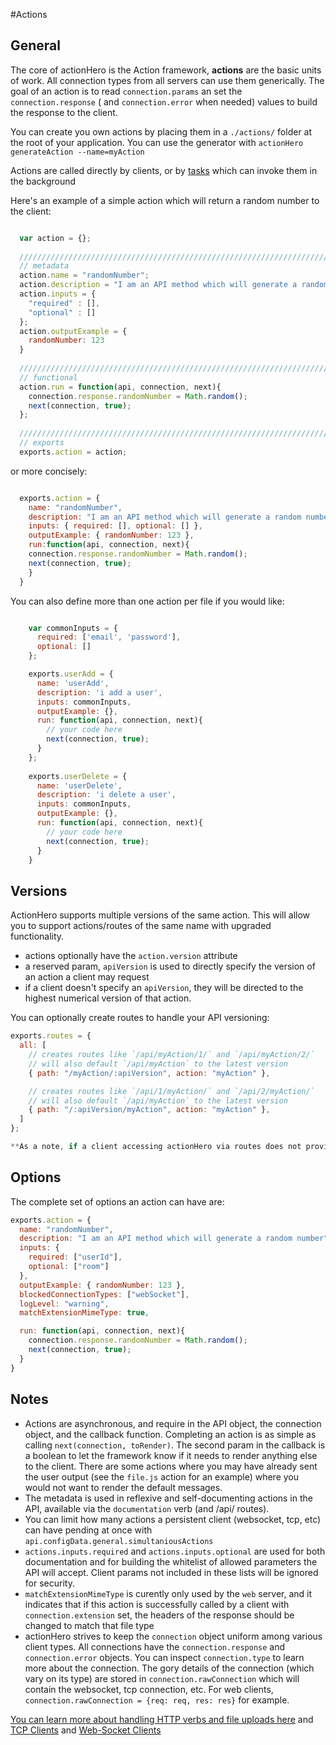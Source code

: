 #Actions

## General

The core of actionHero is the Action framework, **actions** are the basic units of work.  All connection types from all servers can use them generically.  The goal of an action is to read `connection.params` an set the `connection.response` ( and `connection.error` when needed) values to build the response to the client.

You can create you own actions by placing them in a `./actions/` folder at the root of your application.  You can use the generator with `actionHero generateAction --name=myAction`

Actions are called directly by clients, or by [tasks](https://github.com/evantahler/actionHero/wiki/Tasks) which can invoke them in the background

Here's an example of a simple action which will return a random number to the client:

```javascript

  var action = {};
  
  /////////////////////////////////////////////////////////////////////
  // metadata
  action.name = "randomNumber";
  action.description = "I am an API method which will generate a random number";
  action.inputs = {
    "required" : [],
    "optional" : []
  };
  action.outputExample = {
    randomNumber: 123
  }
  
  /////////////////////////////////////////////////////////////////////
  // functional
  action.run = function(api, connection, next){
    connection.response.randomNumber = Math.random();
    next(connection, true);
  };
  
  /////////////////////////////////////////////////////////////////////
  // exports
  exports.action = action;
```

or more concisely: 


```javascript

  exports.action = {
    name: "randomNumber",
    description: "I am an API method which will generate a random number",
    inputs: { required: [], optional: [] },
    outputExample: { randomNumber: 123 },
    run:function(api, connection, next){
    connection.response.randomNumber = Math.random();
    next(connection, true);
    }
  }

```

You can also define more than one action per file if you would like:

```javascript

    var commonInputs = {
      required: ['email', 'password'],
      optional: []
    };

    exports.userAdd = {
      name: 'userAdd',
      description: 'i add a user',
      inputs: commonInputs,
      outputExample: {},
      run: function(api, connection, next){
        // your code here
        next(connection, true);
      }
    };
    
    exports.userDelete = {
      name: 'userDelete',
      description: 'i delete a user',
      inputs: commonInputs,
      outputExample: {},
      run: function(api, connection, next){
        // your code here
        next(connection, true);
      }
    }
```

## Versions

ActionHero supports multiple versions of the same action.  This will allow you to support actions/routes of the same name with upgraded functionality.

- actions optionally have the `action.version` attribute
- a reserved param, `apiVersion` is used to directly specify the version of an action a client may request
- if a client doesn't specify an `apiVersion`, they will be directed to the highest numerical version of that action.

You can optionally create routes to handle your API versioning:

```javascript
exports.routes = {
  all: [
    // creates routes like `/api/myAction/1/` and `/api/myAction/2/`
    // will also default `/api/myAction` to the latest version
    { path: "/myAction/:apiVersion", action: "myAction" },

    // creates routes like `/api/1/myAction/` and `/api/2/myAction/`
    // will also default `/api/myAction` to the latest version
    { path: "/:apiVersion/myAction", action: "myAction" },
  ]
};

**As a note, if a client accessing actionHero via routes does not provide an apiVersion and it is explicitly defined in the route, the highest number will not be assigned automatically, as will be seen as a routing error.**

```

## Options

The complete set of options an action can have are:

```javascript
exports.action = {
  name: "randomNumber",
  description: "I am an API method which will generate a random number",
  inputs: { 
    required: ["userId"], 
    optional: ["room"] 
  },
  outputExample: { randomNumber: 123 },
  blockedConnectionTypes: ["webSocket"],
  logLevel: "warning",
  matchExtensionMimeType: true,

  run: function(api, connection, next){
    connection.response.randomNumber = Math.random();
    next(connection, true);
  }
}
```

## Notes

* Actions are asynchronous, and require in the API object, the connection object, and the callback function.  Completing an action is as simple as calling `next(connection, toRender)`.  The second param in the callback is a boolean to let the framework know if it needs to render anything else to the client.  There are some actions where you may have already sent the user output (see the `file.js` action for an example) where you would not want to render the default messages.
* The metadata is used in reflexive and self-documenting actions in the API, available via the `documentation` verb (and /api/ routes).  
* You can limit how many actions a persistent client (websocket, tcp, etc) can have pending at once with `api.configData.general.simultaniousActions`
* `actions.inputs.required` and `actions.inputs.optional` are used for both documentation and for building the whitelist of allowed parameters the API will accept.  Client params not included in these lists will be ignored for security.
* `matchExtensionMimeType` is curently only used by the `web` server, and it indicates that if this action is successfully called by a client with `connection.extension` set, the headers of the response should be changed to match that file type
* actionHero strives to keep the `connection` object uniform among various client types.  All connections have the `connection.response` and `connection.error` objects.  You can inspect `connection.type` to learn more about the connection.  The gory details of the connection (which vary on its type) are stored in `connection.rawConnection` which will contain the websocket, tcp connection, etc.  For web clients, `connection.rawConnection = {req: req, res: res}` for example.  

[You can learn more about handling HTTP verbs and file uploads here](https://github.com/evantahler/actionHero/wiki/web) and [TCP Clients](https://github.com/evantahler/actionHero/wiki/socket) and [Web-Socket Clients](https://github.com/evantahler/actionHero/wiki/websocket)